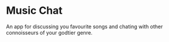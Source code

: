 # Music Chat
An app for discussing you favourite songs and chating with other connoisseurs of your godtier genre.

